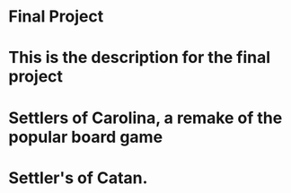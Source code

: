 # Final Project
# This is the description for the final project
# Settlers of Carolina, a remake of the popular board game 
# Settler's of Catan.
